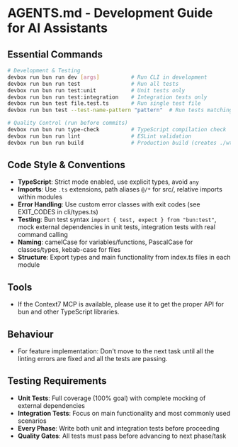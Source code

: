 # AGENTS.md - Development Guide for AI Assistants

## Essential Commands
```bash
# Development & Testing
devbox run bun run dev [args]          # Run CLI in development
devbox run bun run test                # Run all tests  
devbox run bun run test:unit           # Unit tests only
devbox run bun run test:integration    # Integration tests only
devbox run bun test file.test.ts       # Run single test file
devbox run bun test --test-name-pattern "pattern"  # Run tests matching pattern

# Quality Control (run before commits)
devbox run bun run type-check          # TypeScript compilation check
devbox run bun run lint                # ESLint validation
devbox run bun run build               # Production build (creates ./wt binary)
```

## Code Style & Conventions
- **TypeScript**: Strict mode enabled, use explicit types, avoid `any`
- **Imports**: Use `.ts` extensions, path aliases `@/*` for src/, relative imports within modules
- **Error Handling**: Use custom error classes with exit codes (see EXIT_CODES in cli/types.ts)
- **Testing**: Bun test syntax `import { test, expect } from "bun:test"`, mock external dependencies in unit tests, integration tests with real command calling
- **Naming**: camelCase for variables/functions, PascalCase for classes/types, kebab-case for files
- **Structure**: Export types and main functionality from index.ts files in each module

## Tools
- If the Context7 MCP is available, please use it to get the proper API for bun and other TypeScript libraries.

## Behaviour
- For feature implementation: Don't move to the next task until all the linting errors are fixed and all the tests are passing.

## Testing Requirements
- **Unit Tests**: Full coverage (100% goal) with complete mocking of external dependencies
- **Integration Tests**: Focus on main functionality and most commonly used scenarios
- **Every Phase**: Write both unit and integration tests before proceeding
- **Quality Gates**: All tests must pass before advancing to next phase/task 

